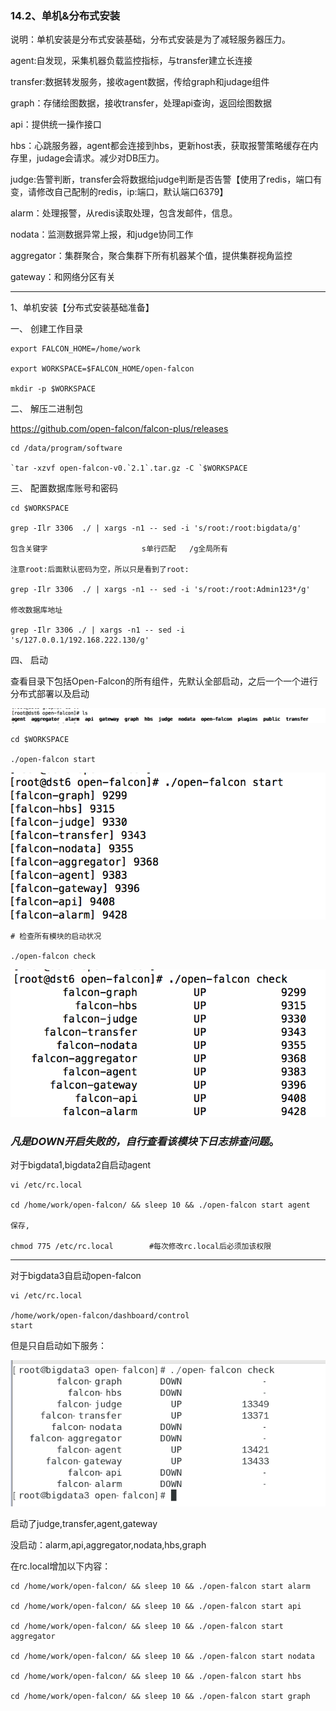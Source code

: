 ### 14.2、单机&分布式安装

说明：单机安装是分布式安装基础，分布式安装是为了减轻服务器压力。

agent:自发现，采集机器负载监控指标，与transfer建立长连接

transfer:数据转发服务，接收agent数据，传给graph和judage组件

graph：存储绘图数据，接收transfer，处理api查询，返回绘图数据

api：提供统一操作接口

hbs：心跳服务器，agent都会连接到hbs，更新host表，获取报警策略缓存在内存里，judage会请求。减少对DB压力。

judge:告警判断，transfer会将数据给judge判断是否告警【使用了redis，端口有变，请修改自己配制的redis，ip:端口，默认端口6379】

alarm：处理报警，从redis读取处理，包含发邮件，信息。

nodata：监测数据异常上报，和judge协同工作

aggregator：集群聚合，聚合集群下所有机器某个值，提供集群视角监控

gateway：和网络分区有关

***

1、单机安装【分布式安装基础准备】

一、       创建工作目录

```
export FALCON_HOME=/home/work

export WORKSPACE=$FALCON_HOME/open-falcon

mkdir -p $WORKSPACE
```



二、       解压二进制包

<https://github.com/open-falcon/falcon-plus/releases>

```
cd /data/program/software

`tar -xzvf open-falcon-v0.`2.1`.tar.gz -C `$WORKSPACE
```



三、       配置数据库账号和密码

```
cd $WORKSPACE

grep -Ilr 3306  ./ | xargs -n1 -- sed -i 's/root:/root:bigdata/g'

包含关键字                     s单行匹配   /g全局所有

注意root:后面默认密码为空，所以只是看到了root:

grep -Ilr 3306  ./ | xargs -n1 -- sed -i 's/root:/root:Admin123*/g'

修改数据库地址

grep -Ilr 3306 ./ | xargs -n1 -- sed -i 's/127.0.0.1/192.168.222.130/g'
```



四、       启动

查看目录下包括Open-Falcon的所有组件，先默认全部启动，之后一个一个进行分布式部署以及启动

![](image/14.2.0.png)

```
cd $WORKSPACE

./open-falcon start
```

![](image/14.2.1.png)

```
# 检查所有模块的启动状况

./open-falcon check
```

![](image/14.2.2.png)

### *凡是DOWN开启失败的，自行查看该模块下日志排查问题*。

对于bigdata1,bigdata2自启动agent

```
vi /etc/rc.local

cd /home/work/open-falcon/ && sleep 10 && ./open-falcon start agent

保存,

chmod 775 /etc/rc.local        #每次修改rc.local后必须加该权限
```

***

对于bigdata3自启动open-falcon

```
vi /etc/rc.local

/home/work/open-falcon/dashboard/control
start
```

但是只自启动如下服务：

![](image/14.2.3.png)

启动了judge,transfer,agent,gateway

没启动：alarm,api,aggregator,nodata,hbs,graph

在rc.local增加以下内容：

```
cd /home/work/open-falcon/ && sleep 10 && ./open-falcon start alarm

cd /home/work/open-falcon/ && sleep 10 && ./open-falcon start api

cd /home/work/open-falcon/ && sleep 10 && ./open-falcon start aggregator

cd /home/work/open-falcon/ && sleep 10 && ./open-falcon start nodata

cd /home/work/open-falcon/ && sleep 10 && ./open-falcon start hbs

cd /home/work/open-falcon/ && sleep 10 && ./open-falcon start graph

```









